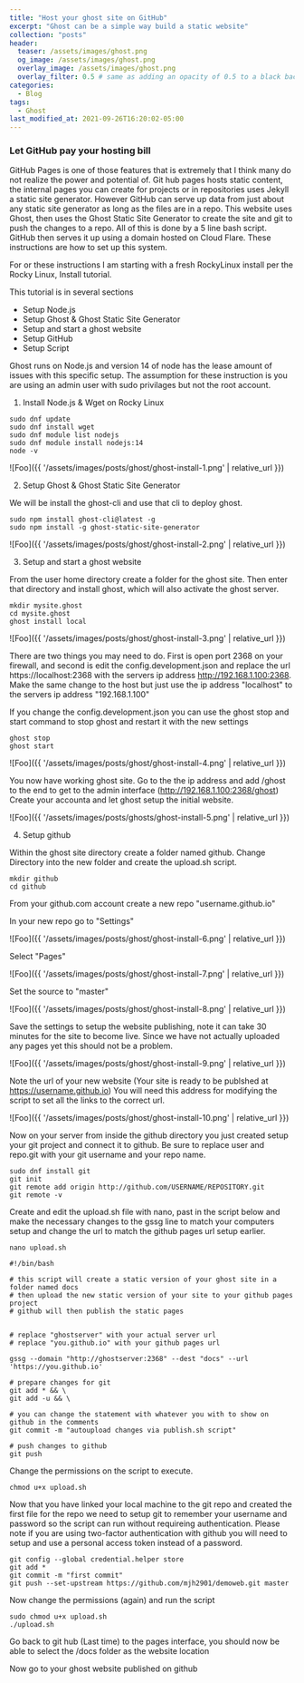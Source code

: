 ```yaml
---
title: "Host your ghost site on GitHub"
excerpt: "Ghost can be a simple way build a static website"
collection: "posts"
header:
  teaser: /assets/images/ghost.png
  og_image: /assets/images/ghost.png
  overlay_image: /assets/images/ghost.png
  overlay_filter: 0.5 # same as adding an opacity of 0.5 to a black background
categories:
  - Blog
tags:
  - Ghost
last_modified_at: 2021-09-26T16:20:02-05:00
---
```


### Let GitHub pay your hosting bill

GitHub Pages is one of those features that is extremely that I think many do not realize the power and potential of.  Git hub pages hosts static content, the internal pages you can create for projects or in repositories uses Jekyll a static site generator.  However GitHub can serve up data from just about any static site generator as long as the files are in a repo.  This website uses Ghost, then uses the Ghost Static Site Generator to create the site and git to push the changes to a repo.  All of this is done by a 5 line bash script.  GitHub then serves it up using a domain hosted on Cloud Flare.  These instructions are how to set up this system.

For or these instructions I am starting with a fresh RockyLinux install per the Rocky Linux, Install tutorial.

This tutorial is in several sections

- Setup Node.js
- Setup Ghost & Ghost Static Site Generator
- Setup and start a ghost website
- Setup GitHub
- Setup Script

Ghost runs on Node.js and version 14 of node has the lease amount of issues with this specific setup.  The assumption for these instruction is you are using an admin user with sudo privilages but not the root account.

1. Install Node.js & Wget on Rocky Linux


```
sudo dnf update
sudo dnf install wget
sudo dnf module list nodejs
sudo dnf module install nodejs:14
node -v
```

![Foo]({{ '/assets/images/posts/ghost/ghost-install-1.png' | relative_url }})

2. Setup Ghost & Ghost Static Site Generator

We will be install the ghost-cli and use that cli to deploy ghost.

```
sudo npm install ghost-cli@latest -g
sudo npm install -g ghost-static-site-generator
```

![Foo]({{ '/assets/images/posts/ghost/ghost-install-2.png' | relative_url }})

3. Setup and start a ghost website

From the user home directory create a folder for the ghost site.  Then enter that directory and install ghost, which will also activate the ghost server.

```
mkdir mysite.ghost
cd mysite.ghost
ghost install local
```

![Foo]({{ '/assets/images/posts/ghost/ghost-install-3.png' | relative_url }})

There are two things you may need to do.  First is open port 2368 on your firewall, and second is edit the config.development.json and replace the url https://localhost:2368 with the servers ip address http://192.168.1.100:2368.  Make the same change to the host but just use the ip address "localhost" to the servers ip address "192.168.1.100"

If you change the config.development.json you can use the ghost stop and start command to stop ghost and restart it with the new settings

```
ghost stop
ghost start
```

![Foo]({{ '/assets/images/posts/ghost/ghost-install-4.png' | relative_url }})

You now have working ghost site.  Go to the the ip address and add /ghost to the end to get to the admin interface (http://192.168.1.100:2368/ghost)  Create your accounta and let ghost setup the initial website.

![Foo]({{ '/assets/images/posts/ghosts/ghost-install-5.png' | relative_url }})

4. Setup github

Within the ghost site directory create a folder named github.  Change Directory into the new folder and create the upload.sh script.

```
mkdir github
cd github
```

From your github.com account create a new repo "username.github.io" 

In your new repo go to "Settings"

![Foo]({{ '/assets/images/posts/ghost/ghost-install-6.png' | relative_url }})

Select "Pages"

![Foo]({{ '/assets/images/posts/ghost/ghost-install-7.png' | relative_url }})

Set the source to "master"

![Foo]({{ '/assets/images/posts/ghost/ghost-install-8.png' | relative_url }})

Save the settings to setup the website publishing, note it can take 30 minutes for the site to become live.  Since we have not actually uploaded any pages yet this should not be a problem.

![Foo]({{ '/assets/images/posts/ghost/ghost-install-9.png' | relative_url }})

Note the url of your new website (Your site is ready to be publshed at https://username.github.io) You will need this address for modifying the script to set all the links to the correct url.

![Foo]({{ '/assets/images/posts/ghost/ghost-install-10.png' | relative_url }})

Now on your server from inside the github directory you just created setup your git project and connect it to github.  Be sure to replace user and repo.git with your git username and your repo name.

```
sudo dnf install git
git init
git remote add origin http://github.com/USERNAME/REPOSITORY.git
git remote -v
```

Create and edit the upload.sh file with nano, past in the script below and make the necessary changes to the gssg line to match your computers setup and change the url to match the github pages url setup earlier.

```
nano upload.sh
```

```
#!/bin/bash

# this script will create a static version of your ghost site in a folder named docs
# then upload the new static version of your site to your github pages project
# github will then publish the static pages


# replace "ghostserver" with your actual server url
# replace "you.github.io" with your github pages url

gssg --domain "http://ghostserver:2368" --dest "docs" --url 'https://you.github.io'

# prepare changes for git
git add * && \
git add -u && \

# you can change the statement with whatever you with to show on github in the comments
git commit -m "autoupload changes via publish.sh script"

# push changes to github
git push
```

Change the permissions on the script to execute.

```
chmod u+x upload.sh
```

Now that you have linked your local machine to the git repo and created the first file for the repo we need to setup git to remember your username and password so the script can run without requireing authentication.   Please note if you are using two-factor authentication with github you will need to setup and use a personal access token instead of a password.

```
git config --global credential.helper store
git add *
git commit -m "first commit"
git push --set-upstream https://github.com/mjh2901/demoweb.git master
```

Now change the permissions (again) and run the script

```
sudo chmod u+x upload.sh
./upload.sh
```

Go back to git hub (Last time) to the pages interface, you should now be able to select the /docs folder as the website location

Now go to your ghost website published on github
